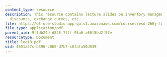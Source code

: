 ```yaml
---
content_type: resource
description: This resource contains lecture slides on inventory management, EOQ extensions,
  discounts, exchange curves, etc.
file: https://ol-ocw-studio-app-qa.s3.amazonaws.com/courses/esd-260j-logistics-systems-fall-2006/4851a27cb396c065d7b7c0fafa50d039_lect8.pdf
file_type: application/pdf
parent_uid: 9ffdb24d-d845-7fff-95a6-a60f5bd2f57e
resourcetype: Document
title: lect8.pdf
uid: 4851a27c-b396-c065-d7b7-c0fafa50d039
---
```

